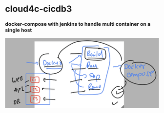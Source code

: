 # cloud4c-cicdb3

### docker-compose with jenkins to handle multi container on a single host

<img src="mc.png">




